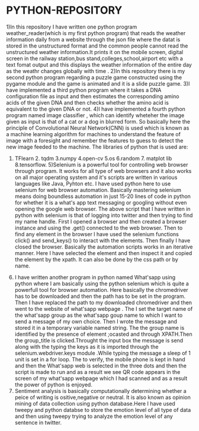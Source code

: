 # PYTHON-REPOSITORY
1)In this repository I have written one python program  weather_reader(which is my first python program) that reads the weather information daily from a website through the json file where the datat is stored in the unstructured format and the common people cannot read the unstructured weather information.It prints it on the mobile screen, digital screen in the railway station,bus stand,colleges,school,airport etc with a text fomat output and this displays the weather information of the entire day as the weathr changes globally with time .
2)In this repository there is my second python program regarding a puzzle game constructed using the pygame module and the game is animated and it is a slide puzzle game.
3)I have implemented a third python program where it takes a DNA configuration file as input and then estimates the corresponding amino acids of the given DNA and then checks whether the amino acid is equivalent to the given DNA or not.
4)I have implemented a fourth python program named image classifier , which can identify wheteher the image given as input is that of a cat or a dog in blurred form. So basically here the principle of Convolutional Neural Network(CNN) is used which is known as a machine learning algorithm for machines to understand the feature of image with a foresight and remember the features to guess to detect the new image feeded to the machine. The libraries of python that is used are:
1. TFlearn 2. tqdm 3.numpy 4.open-cv 5.os 6.random 7. matplot lib 8.tensorflow.
5)Selenium is a powerful tool for controlling web browser through program. It works for all type of web browsers and it also works on all major operating system and it's scripts are written in various languages like Java, Pyhton etc. I have used python here to use selenium for web browser automation. Basically mastering selenium means doing boundless automation in just 15-20 lines of code in python for whether it is a what's app text messaging or googling without even opening the google web browser. The above script that I have written in python with selenium is that of logging into twitter and then trying to find my name handle. First I opened a browser and then created a browser instance and using the .get() connected to the web browser. Then to find any element in the browser I have used the selenium functions click() and send_keys() to interact with the elements. Then finally I have closed the browser. Basically the automation scripts works in an iterative manner. Here I have selected the element and then inspect it and copied the element by the xpath. It can also be done by the css path or by name.
6) I have written another program in python named What'sapp using python where I am basically using the python selenium which is quite a powerfull  tool for browser automation. Here basically  the chromedriver has to be downloaded and then the path has to be set in the program. Then I have replaced the path to my downloaded chromedriver and then went to the website of what'sapp webpage . The I set the target name of the what'sapp group as the what'sapp goup name to which I want to send a message of my own choice. Then I wrote the message and stored it in a temporary variable named string. The the group name is identified by the presence of element ;ocasted and through XPATH.Then the group_title is clicked.Throught the input box the message is send along with the typing the keys as it is imported through the selenium.webdriver.keys module .While typing the message a sleep of 1 unit is set in a for loop. The to verify, the mobile phone is kept in hand and then the What'sapp web is selected in the three dots and then the script is made to run and as a result we see QR code appears in the screen of my what'sapp webpage which I had scanned and as a result the power of python is enjoyed.
7) Sentiment analysis is basically computationally determining whether a peice of writing is ositive,negative or neutral. It is also known as opinion mining of data collection using python database.Here I have used tweepy and python databse to store the emotion level of all type of data and then using tweepy trying to analyze the emotion level of any sentence in twitter.
